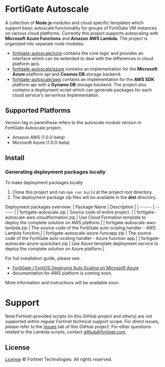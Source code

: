 # FortiGate Autoscale
A collection of **Node.js** modules and cloud specific templates which support basic autoscale functionality for groups of FortiGate VM instances on various cloud platforms.
Currently this project supports autoscaling with **Microsoft Azure Functions** and **Amazon AWS Lambda**.
The project is organized into separate node modules.
 * [fortigate-autoscale/core](core) contains the core logic and provides an interface which can be extended to deal with the differences in cloud platform apis.
 * [fortigate-autoscale/azure](azure) contains an implementation for the **Microsoft Azure** platform api and **Cosmos DB** storage backend.
 * [fortigate-autoscale/aws](aws) contains an implementation for the **AWS SDK** platform api with a **Dynamo DB** storage backend.
The project also contains a deployment script which can generate packages for each cloud service's *serverless* implementation.

## Supported Platforms
Version tag in parenthese refers to the autoscale module version in FortiGate Autoscale project.

  * Amazon AWS (1.0.0-beta)
  * Microsoft Azure (1.0.0-beta)

## Install
### Generating deployment packages locally
To make deployment packages locally
  1. Clone this project and run `npm run build` at the project root directory.
  2. The deployment package zip files will be available in the **dist** directory.

Deployment packages overview:
| Package Name | Description |
| ------ | ------ |
| fortigate-autoscale.zip | Source code of entire project. |
| fortigate-autoscale-aws-cloudformation.zip | Use Cloud Formation template to deploy the complete solution on AWS platform.|
| fortigate-autoscale-aws-lambda.zip | The source code of the FortiGate auto-scaling handler - AWS Lambda function.|
| fortigate-autoscale-azure-funcapp.zip | The source code of the FortiGate auto-scaling handler - Azure function app.|
| fortigate-autoscale-azure-quickstart.zip | Use Azure template deployment service to deploy the complete solution on Azure platform.|


For full installation guide, please see:
  * [ FortiGate / FortiOS Deploying Auto Scaling on Microsoft Azure](https://docs2.fortinet.com/vm/azure/fortigate/6.0/deploying-auto-scaling-on-azure/6.0.0)
  * documentation for AWS platform is coming soon.

More information and instructions will be available soon.

# Support
Note Fortinet-provided scripts (in this GitHub project and others) are not supported within regular Fortinet technical support scope.
For direct issues, please refer to the [Issues](https://github.com/fortinet/fortigate-autoscale/issues) tab of this GitHub project.
For other questions related to the Lambda scripts, contact [github@fortinet.com](mailto:github@fortinet.com).

## License
[License](../LICENSE) © Fortinet Technologies. All rights reserved.